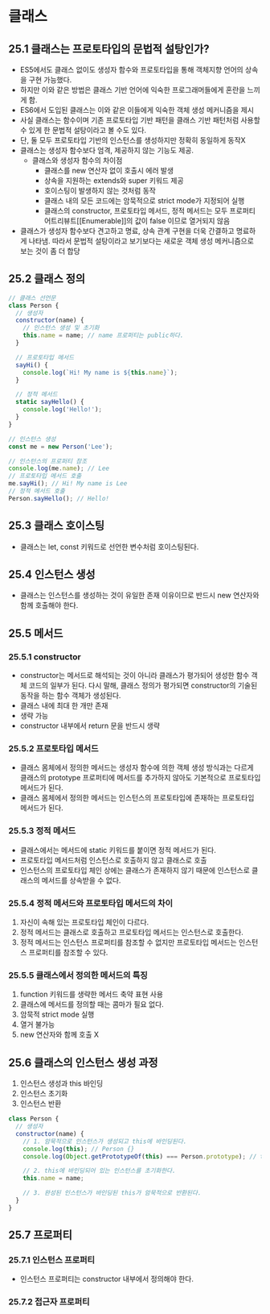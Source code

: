 # 클래스
## 25.1 클래스는 프로토타입의 문법적 설탕인가?
- ES5에서도 클래스 없이도 생성자 함수와 프로토타입을 통해 객체지향 언어의 상속을 구현 가능했다.
- 하지만 이와 같은 방법은 클래스 기반 언어에 익숙한 프로그래머들에게 혼란을 느끼게 함.
- ES6에서 도입된 클래스는 이와 같은 이들에게 익숙한 객체 생성 메커니즘을 제시
- 사실 클래스는 함수이며 기존 프로토타입 기반 패턴을 클래스 기반 패턴처럼 사용할 수 있게 한 문법적 설탕이라고 볼 수도 있다.
- 단, 둘 모두 프로토타입 기반의 인스턴스를 생성하지만 정확히 동일하게 동작X
- 클래스는 생성자 함수보다 엄격, 제공하지 않는 기능도 제공.
    - 클래스와 생성자 함수의 차이점
        - 클래스를 new 연산자 없이 호출시 에러 발생
        - 상속을 지원하는 extends와 super 키워드 제공
        - 호이스팅이 발생하지 않는 것처럼 동작
        - 클래스 내의 모든 코드에는 암묵적으로 strict mode가 지정되어 실행
        - 클래스의 constructor, 프로토타입 메서드, 정적 메서드는 모두 프로퍼티 어트리뷰트[[Enumerable]]의 값이 false 이므로 열거되지 않음
- 클래스가 생성자 함수보다 견고하고 명료, 상속 관계 구현을 더욱 간결하고 명료하게 나타냄. 따라서 문법적 설탕이라고 보기보다는 새로운 객체 생성 메커니즘으로 보는 것이 좀 더 합당

## 25.2 클래스 정의
```javascript
// 클래스 선언문
class Person {
  // 생성자
  constructor(name) {
    // 인스턴스 생성 및 초기화
    this.name = name; // name 프로퍼티는 public하다.
  }

  // 프로토타입 메서드
  sayHi() {
    console.log(`Hi! My name is ${this.name}`);
  }

  // 정적 메서드
  static sayHello() {
    console.log('Hello!');
  }
}

// 인스턴스 생성
const me = new Person('Lee');

// 인스턴스의 프로퍼티 참조
console.log(me.name); // Lee
// 프로토타입 메서드 호출
me.sayHi(); // Hi! My name is Lee
// 정적 메서드 호출
Person.sayHello(); // Hello!
```

## 25.3 클래스 호이스팅
- 클래스는 let, const 키워드로 선언한 변수처럼 호이스팅된다.

## 25.4 인스턴스 생성
- 클래스는 인스턴스를 생성하는 것이 유일한 존재 이유이므로 반드시 new 연산자와 함께 호출해야 한다.

## 25.5 메서드
### 25.5.1 constructor
- constructor는 메서드로 해석되는 것이 아니라 클래스가 평가되어 생성한 함수 객체 코드의 일부가 된다. 다시 말해, 클래스 정의가 평가되면 constructor의 기술된 동작을 하는 함수 객체가 생성된다.
- 클래스 내에 최대 한 개만 존재
- 생략 가능
- constructor 내부에서 return 문을 반드시 생략

### 25.5.2 프로토타입 메서드
- 클래스 몸체에서 정의한 메서드는 생성자 함수에 의한 객체 생성 방식과는 다르게 클래스의 prototype 프로퍼티에 메서드를 추가하지 않아도 기본적으로 프로토타입 메서드가 된다.
- 클래스 몸체에서 정의한 메서드는 인스턴스의 프로토타입에 존재하는 프로토타입 메서드가 된다.

### 25.5.3 정적 메서드
- 클래스에서는 메서드에 static 키워드를 붙이면 정적 메서드가 된다.
- 프로토타입 메서드처럼 인스턴스로 호출하지 않고 클래스로 호출
- 인스턴스의 프로토타입 체인 상에는 클래스가 존재하지 않기 때문에 인스턴스로 클래스의 메서드를 상속받을 수 없다.

### 25.5.4 정적 메서드와 프로토타입 메서드의 차이
1. 자신이 속해 있는 프로토타입 체인이 다르다.
1. 정적 메서드는 클래스로 호출하고 프로토타입 메서드는 인스턴스로 호출한다.
1. 정적 메서드는 인스턴스 프로퍼티를 참조할 수 없지만 프로토타입 메서드는 인스턴스 프로퍼티를 참조할 수 있다.

### 25.5.5 클래스에서 정의한 메서드의 특징
1. function 키워드를 생략한 메서드 축약 표현 사용
1. 클래스에 메서드를 정의할 때는 콤마가 필요 없다.
1. 암묵적 strict mode 실행
1. 열거 불가능
1. new 연산자와 함께 호출 X

## 25.6 클래스의 인스턴스 생성 과정
1. 인스턴스 생성과 this 바인딩
1. 인스턴스 초기화
1. 인스턴스 반환
```javascript
class Person {
  // 생성자
  constructor(name) {
    // 1. 암묵적으로 인스턴스가 생성되고 this에 바인딩된다.
    console.log(this); // Person {}
    console.log(Object.getPrototypeOf(this) === Person.prototype); // true

    // 2. this에 바인딩되어 있는 인스턴스를 초기화한다.
    this.name = name;

    // 3. 완성된 인스턴스가 바인딩된 this가 암묵적으로 반환된다.
  }
}
```
## 25.7 프로퍼티
### 25.7.1 인스턴스 프로퍼티
- 인스턴스 프로퍼티는 constructor 내부에서 정의해야 한다.

### 25.7.2 접근자 프로퍼티
